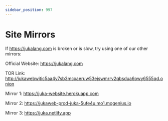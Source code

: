 ```yaml
---
sidebar_position: 997
---
```


# Site Mirrors

If https://jukalang.com is broken or is slow,
try using one of our other mirrors:

Official Website: https://jukalang.com

TOR Link: http://jukawebwjtic5aa4y7sb3mcxaeruw53ejswmrrv2qbsdua6owy6555qd.onion

Mirror 1: https://juka-website.herokuapp.com

Mirror 2: https://jukaweb-prod-juka-5ufe4u.mo1.mogenius.io

Mirror 3: https://juka.netlify.app